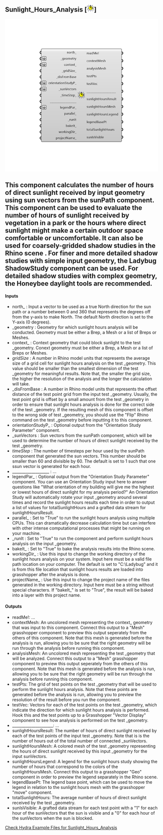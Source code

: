 ## Sunlight_Hours_Analysis [![IMAGE](images/icons/Sunlight_Hours_Analysis.png)]

![IMAGE](images/components/Sunlight_Hours_Analysis.png)

This component calculates the number of hours of direct sunlight received by input geometry using sun vectors from the sunPath component.
 This component can be used to evaluate the number of hours of sunlight received by vegetation in a park or the hours where direct sunlight might make a certain outdoor space comfortable or uncomfortable.
 It can also be used for coarsely-gridded shadow studies in the Rhino scene .  For finer and more detailed shadow studies with simple input geometry, the Ladybug ShadowStudy component can be used.  For detailed shadow studies with complex geometry, the Honeybee daylight tools are recommended.
 -
 

#### Inputs
* north_ <Optional>: Input a vector to be used as a true North direction for the sun path or a number between 0 and 360 that represents the degrees off from the y-axis to make North.  The default North direction is set to the Y-axis (0 degrees).
* _geometry <Required>: Geometry for which sunlight hours analysis will be conducted.  Geometry must be either a Brep, a Mesh or a list of Breps or Meshes.
* context_ <Optional>: Context geometry that could block sunlight to the test _geometry.  Conext geometry must be either a Brep, a Mesh or a list of Breps or Meshes.
* _gridSize_ <Default>: A number in Rhino model units that represents the average size of a grid cell for sunlight hours analysis on the test _geometry.  This value should be smaller than the smallest dimension of the test _geometry for meaningful results.  Note that, the smaller the grid size, the higher the resolution of the analysis and the longer the calculation will take.
* _disFromBase <Required>: A number in Rhino model units that represents the offset distance of the test point grid from the input test _geometry.  Usually, the test point grid is offset by a small amount from the test _geometry in order to ensure that sunlight hours analysis is done for the correct side of the test _geometry.  If the resulting mesh of this component is offset to the wrong side of test _geometry, you should use the "Flip" Rhino command on the test _geometry before inputting it to this component.
* orientationStudyP_ <Optional>: Optional output from the "Orientation Study Parameter" component.
* _sunVectors <Required>: Sun vectors from the sunPath component, which will be used to determine the number of hours of direct sunlight received by the test _geometry.
* _timeStep_ <Default>: The number of timesteps per hour used by the sunPath component that generated the sun vectors. This number should be smaller than 60 and divisible by 60. The default is set to 1 such that one ssun vector is generated for each hour.
* ___________________ <Default>: ...
* legendPar_ <Optional>: Optional output from the "Orientation Study Parameter" component.  You can use an Orientation Study input here to answer questions like "What orientation of my building will give me the highest or lowest hours of direct sunlight for my analysis period?"  An Orientation Study will automatically rotate your input _geometry around several times and record the sunlight hours results each time in order to output a list of values for totalSunlightHours and a grafted data stream for sunlightHoursResult.
* parallel_ <Optional>: Set to "True" to run the sunlight hours analysis using multiple CPUs.  This can dramatically decrease calculation time but can interfere with other intense computational processes that might be running on your machine.
* _runIt <Required>: Set to "True" to run the component and perform sunlight hours analysis on the input _geometry.
* bakeIt_ <Optional>: Set to "True" to bake the analysis results into the Rhino scene.
* workingDir_ <Optional>: Use this input to change the working directory of the sunlight hours analysis on your system. Input here must be a valid file path location on your computer.  The default is set to "C:\Ladybug" and it is from this file location that sunlight hours results are loaded into grasshopper after the analysis is done.
* projectName_ <Optional>: Use this input to change the project name of the files generated in the working directory.  Input here must be a string without special characters.  If "bakeIt_" is set to "True", the result will be baked into a layer with this project name.

#### Outputs
* readMe!: ...
* contextMesh: An uncolored mesh representing the context_ geometry that was input to this component. Connect this output to a "Mesh" grasshopper component to preview this output seperately from the others of this component. Note that this mesh is generated before the analysis is run, allowing you to be sure that the right geometry will be run through the analysis before running this component.
* analysisMesh: An uncolored mesh representing the test _geometry that will be analyzed.  Connect this output to a "Mesh" grasshopper component to preview this output seperately from the others of this component. Note that this mesh is generated before the analysis is run, allowing you to be sure that the right geometry will be run through the analysis before running this component.
* testPts: The grid of test points on the test _geometry that will be used to perform the sunlight hours analysis.  Note that these points are generated before the analysis is run, allowing you to preview the resolution of the result before you run the component.
* testVec: Vectors for each of the test points on the test _geometry, which indicate the direction for which sunlight hours analysis is performed.  Hook this and the test points up to a Grasshopper "Vector Display" component to see how analysis is performed on the test _geometry.
* _____________________: ...
* sunlightHoursResult: The number of hours of direct sunlight received by each of the test points of the input test _geometry.  Note that is is the number of hours out of the total number of connected _sunVectors.
* sunlightHoursMesh: A colored mesh of the test _geometry representing the hours of direct sunlight received by this input _geometry for the input sunVectors.
* sunlightHoursLegend: A legend for the sunlight hours study showing the number of hours that correspond to the colors of the sunlightHoursMesh. Connect this output to a grasshopper "Geo" component in order to preview the legend separately in the Rhino scene.  
* legendBasePt: The legend base point, which can be used to move the legend in relation to the sunlight hours mesh with the grasshopper "move" component.
* totalSunlightHours: The average number of hours of direct sunlight received by the test _geometry.
* sunIsVisible: A grafted data stream for each test point with a "1" for each hour of the sunVectors that the sun is visible and a "0" for each hour of the sunVectors when the sun is blocked.


[Check Hydra Example Files for Sunlight_Hours_Analysis](https://hydrashare.github.io/hydra/index.html?keywords=Sunlight_Hours_Analysis)